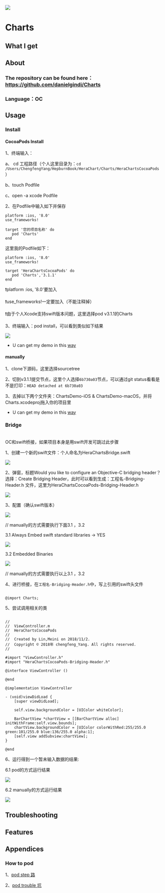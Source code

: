 ![](https://github.com/Yangchengfeng/HepburnBook/blob/master/HeraChart/Charts/topic.png)

# Charts

## What I get


## About

### The repository can be found here：https://github.com/danielgindi/Charts

### Language：OC


## Usage

### Install

#### CocoaPods Install

1、终端输入：

a、 cd 工程路径（个人这里目录为：`cd /Users/ChengfengYang/HepburnBook/HeraChart/Charts/HeraChartsCocoaPods`）

b、touch Podfile

c、open -a xcode Podfile​

2、在Podfile​中输入如下并保存

```
platform :ios, '8.0'
use_frameworks!

target '您的项目名称' do
   pod 'Charts'
end

```
这里我的Podfile如下：

```
platform :ios, '8.0'
use_frameworks!

target 'HeraChartsCocoaPods' do
   pod 'Charts','3.1.1'
end

```

❗️platform :ios, '8.0'要加入

❗️use_frameworks!一定要加入（不能注释掉）

❗️由于个人Xcode支持swift版本问题，这里选择pod v3.1.1的Charts

3、终端输入：pod install，可以看到类似如下结果

![](https://github.com/Yangchengfeng/HepburnBook/blob/Charts_iOS_Cocoapods/HeraChart/Charts/result.png)

- U can get my demo in this [way](https://github.com/Yangchengfeng/HepburnBook/tree/master/HeraChart/Charts/HeraChartsCocoaPods)

#### manually

1、clone下源码，这里选择sourcetree

2、切到v3.1.1提交节点，这里个人选择`6b730a03`节点，可以通过git status看看是不是打印：` HEAD detached at 6b730a03 `

3、去掉以下两个文件夹：ChartsDemo-iOS & ChartsDemo-macOS，并将Charts.xcodeproj拖入你的项目里

- U can get my demo in this [way](https://github.com/Yangchengfeng/HepburnBook/tree/Charts_iOS_Cocoapods/HeraChart/Charts/HeraChartsManually)

### Bridge

<br>OC和swift桥接，如果项目本身是用swift开发可跳过此步骤</br>

1、创建一个新的swift文件：个人命名为HeraChartsBridge.swift

![](https://github.com/Yangchengfeng/HepburnBook/blob/Charts_iOS_Cocoapods/HeraChart/Charts/create_swift.png)

2、弹窗，标题Would you like to configure an Objective-C bridging header？选择：Create Bridging Header，此时可以看到生成：工程名-Bridging-Header.h 文件，这里为HeraChartsCocoaPods-Bridging-Header.h

![](https://github.com/Yangchengfeng/HepburnBook/blob/Charts_iOS_Cocoapods/HeraChart/Charts/bridge.png)

3、配置（确认swift版本）

![](https://github.com/Yangchengfeng/HepburnBook/blob/Charts_iOS_Cocoapods/HeraChart/Charts/sure_version.png)

// manually的方式需要执行下面3.1 ，3.2

3.1 Always Embed swift standard libraries -> YES

![](https://github.com/Yangchengfeng/HepburnBook/blob/Charts_iOS_Manually_v2/HeraChart/Charts/manuall_settings.png)

3.2 Embedded Binaries

![](https://github.com/Yangchengfeng/HepburnBook/blob/Charts_iOS_Manually_v2/HeraChart/Charts/manually_setting_add_framework.png)

// manually的方式需要执行以上3.1 ，3.2

4、进行桥接，在`工程名-Bridging-Header.h`中，写上引用的swift头文件

```

@import Charts;

```

5、尝试调用相关的类

```

//
//  ViewController.m
//  HeraChartsCocoaPods
//
//  Created by Lin,Meini on 2018/11/2.
//  Copyright © 2018年 chengfeng_Yang. All rights reserved.
//

#import "ViewController.h"
#import "HeraChartsCocoaPods-Bridging-Header.h"

@interface ViewController ()

@end

@implementation ViewController

- (void)viewDidLoad {
    [super viewDidLoad];

    self.view.backgroundColor = [UIColor whiteColor];

    BarChartView *chartView = [[BarChartView alloc] initWithFrame:self.view.bounds];
    chartView.backgroundColor = [UIColor colorWithRed:255/255.0 green:101/255.0 blue:136/255.0 alpha:1];
    [self.view addSubview:chartView];
}

@end

```

6、运行得到一个暂未输入数据的结果:

6.1 pod的方式运行结果

![](https://github.com/Yangchengfeng/HepburnBook/blob/Charts_iOS_Cocoapods/HeraChart/Charts/result_nodata_run_on_6plus.png)

6.2 manually的方式运行结果

![](https://github.com/Yangchengfeng/HepburnBook/blob/Charts_iOS_Manually_v2/HeraChart/Charts/manually_result.png)

## Troubleshooting


## Features


## Appendices

### How to pod

1、[pod step 路](https://www.jianshu.com/p/6bf9e2d8e9db)

2、[pod trouble 坑](https://www.jianshu.com/p/1062907fee17)

